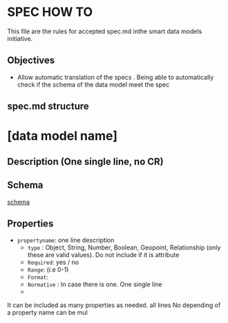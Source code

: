 # SPEC HOW TO
This file are the rules for accepted spec.md inthe smart data models initiative.

## Objectives
- Allow automatic translation of the specs
. Being able to automatically check if the schema of the data model meet the spec

## spec.md structure

# [data model name]

## Description (One single line, no CR) 

## Schema
[schema](../schema.json)

## Properties
- `propertyname`: one line description
    - `type` : Object, String, Number, Boolean, Geopoint, Relationship (only these are valid values). Do not include if it is attribute 
    - `Required`: yes / no
    - `Range`: (i.e 0-1)
    - `Format`: 
    - `Normative` : In case there is one. One single line
    - 
    
It can be included as many properties as needed. all lines No depending of a property name can be mul    
    
